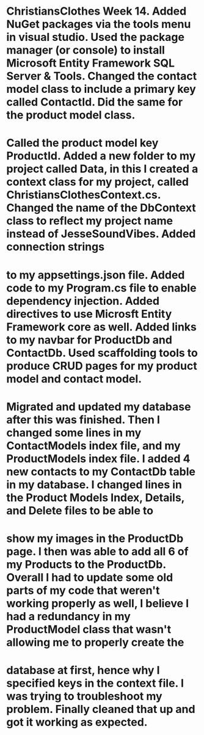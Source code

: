 # ChristiansClothes Week 14. Added NuGet packages via the tools menu in visual studio. Used the package manager (or console) to install Microsoft Entity Framework SQL Server & Tools. Changed the contact model class to include a primary key called ContactId. Did the same for the product model class.
# Called the product model key ProductId. Added a new folder to my project called Data, in this I created a context class for my project, called ChristiansClothesContext.cs. Changed the name of the DbContext class to reflect my project name instead of JesseSoundVibes. Added connection strings
# to my appsettings.json file. Added code to my Program.cs file to enable dependency injection. Added directives to use Microsft Entity Framework core as well. Added links to my navbar for ProductDb and ContactDb. Used scaffolding tools to produce CRUD pages for my product model and contact model.
# Migrated and updated my database after this was finished. Then I changed some lines in my ContactModels index file, and my ProductModels index file. I added 4 new contacts to my ContactDb table in my database. I changed lines in the Product Models Index, Details, and Delete files to be able to
# show my images in the ProductDb page. I then was able to add all 6 of my Products to the ProductDb. Overall I had to update some old parts of my code that weren't working properly as well, I believe I had a redundancy in my ProductModel class that wasn't allowing me to properly create the
# database at first, hence why I specified keys in the context file. I was trying to troubleshoot my problem. Finally cleaned that up and got it working as expected.
